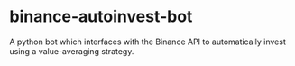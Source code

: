 # binance-autoinvest-bot
A python bot which interfaces with the Binance API to automatically invest using a value-averaging strategy.
